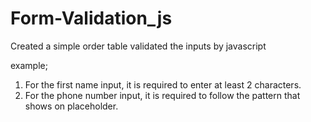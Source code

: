 # Form-Validation_js

Created a simple order table
validated the inputs by javascript

example;
1) For the first name input, it is required to enter at least 2 characters.
2) For the phone number input, it is required to follow the pattern that shows on placeholder.
